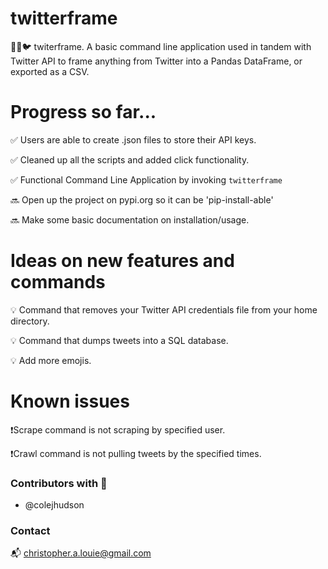 # twitterframe
🥚🔜🐦 twiterframe. A basic command line application used in tandem with Twitter API to frame anything from Twitter into a Pandas DataFrame, or exported as a CSV.

# Progress so far...

✅ Users are able to create .json files to store their API keys.

✅ Cleaned up all the scripts and added click functionality.

✅ Functional Command Line Application by invoking ```twitterframe```

🔜 Open up the project on pypi.org so it can be 'pip-install-able'

🔜 Make some basic documentation on installation/usage.

# Ideas on new features and commands

💡 Command that removes your Twitter API credentials file from your home directory.

💡 Command that dumps tweets into a SQL database.

💡 Add more emojis.

# Known issues

❗️Scrape command is not scraping by specified user.

❗️Crawl command is not pulling tweets by the specified times.


### Contributors with 💚

- @colejhudson

### Contact

📬 christopher.a.louie@gmail.com


